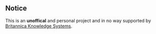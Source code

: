## Notice
This is an **unoffical** and personal project and in no way supported by [Britannica Knowledge Systems](https://www.britannica-ks.com).
